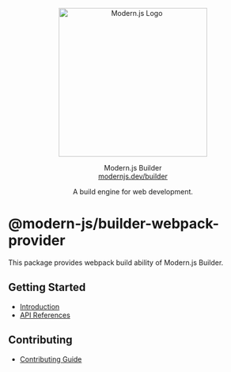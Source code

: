 
<p align="center">
  <a href="https://modernjs.dev" target="blank"><img src="https://lf3-static.bytednsdoc.com/obj/eden-cn/ylaelkeh7nuhfnuhf/modernjs-cover.png" width="300" alt="Modern.js Logo" /></a>
</p>
<p align="center">
  Modern.js Builder
  <br/>
  <a href="https://modernjs.dev/builder/en" target="blank">
    modernjs.dev/builder
  </a>
</p>
<p align="center">
  A build engine for web development.
</p>

# @modern-js/builder-webpack-provider

This package provides webpack build ability of Modern.js Builder.

## Getting Started

- [Introduction](https://modernjs.dev/builder/en/guide/introduction.html)
- [API References](https://modernjs.dev/builder/en/api/)

## Contributing

- [Contributing Guide](https://github.com/web-infra-dev/modern.js/blob/main/CONTRIBUTING.md)
